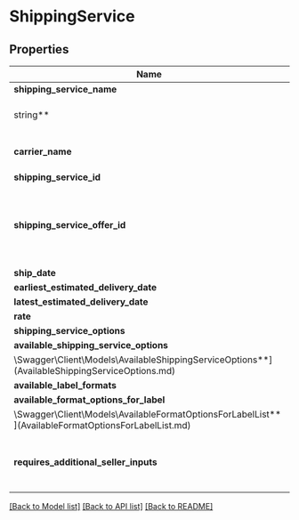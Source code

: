 # ShippingService

## Properties

Name | Type | Description | Notes
------------ | ------------- | ------------- | -------------
**shipping_service_name** | **
string** | A plain text representation of a carrier&#x27;s shipping service. For example, \&quot;UPS Ground\&quot; or \&quot;FedEx Standard Overnight\&quot;. |
**carrier_name** | **string** | The name of the carrier. |
**shipping_service_id** | [**\Swagger\Client\Models\ShippingServiceIdentifier**](ShippingServiceIdentifier.md) |  |
**shipping_service_offer_id** | **string** | An Amazon-defined shipping service offer identifier. |
**ship_date** | [**\Swagger\Client\Models\Timestamp**](Timestamp.md) |  |
**earliest_estimated_delivery_date** | [**\Swagger\Client\Models\Timestamp**](Timestamp.md) |  | [optional]
**latest_estimated_delivery_date** | [**\Swagger\Client\Models\Timestamp**](Timestamp.md) |  | [optional]
**rate** | [**\Swagger\Client\Models\CurrencyAmount**](CurrencyAmount.md) |  |
**shipping_service_options** | [**\Swagger\Client\Models\ShippingServiceOptions**](ShippingServiceOptions.md) |  |
**available_shipping_service_options** | [**
\Swagger\Client\Models\AvailableShippingServiceOptions**](AvailableShippingServiceOptions.md) |  | [optional]
**available_label_formats** | [**\Swagger\Client\Models\LabelFormatList**](LabelFormatList.md) |  | [optional]
**available_format_options_for_label** | [**
\Swagger\Client\Models\AvailableFormatOptionsForLabelList**](AvailableFormatOptionsForLabelList.md) |  | [optional]
**requires_additional_seller_inputs** | **bool** | When true, additional seller inputs are required. |

[[Back to Model list]](../../README.md#documentation-for-models) [[Back to API list]](../../README.md#documentation-for-api-endpoints) [[Back to README]](../../README.md)

